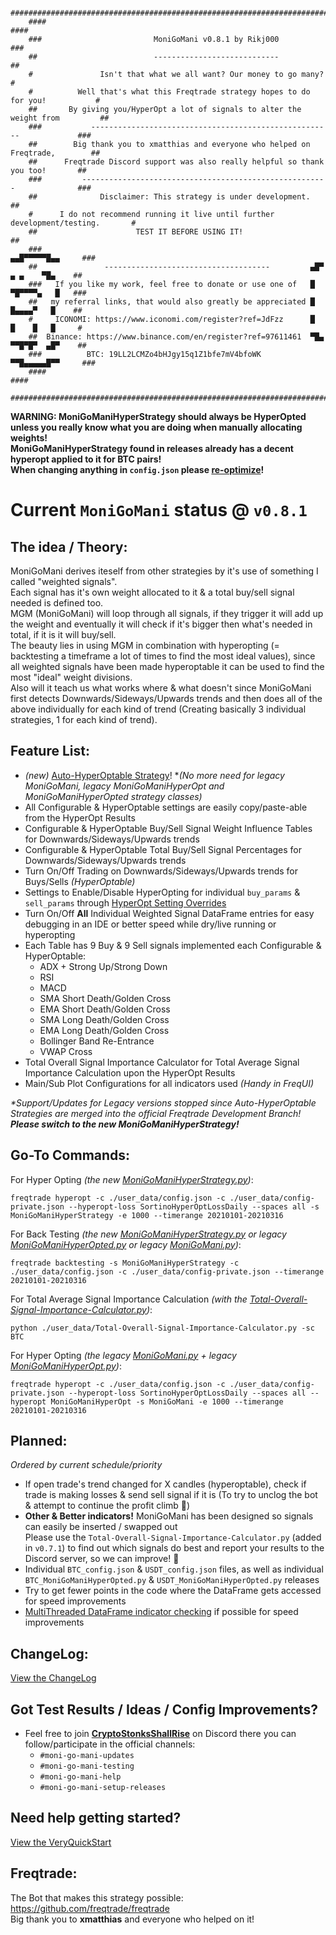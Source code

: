 ```
    ####################################################################################
    ####                                                                            ####
    ###                         MoniGoMani v0.8.1 by Rikj000                         ###
    ##                          ----------------------------                          ##
    #               Isn't that what we all want? Our money to go many?                 #
    #          Well that's what this Freqtrade strategy hopes to do for you!           #
    ##       By giving you/HyperOpt a lot of signals to alter the weight from         ##
    ###           ------------------------------------------------------             ###
    ##        Big thank you to xmatthias and everyone who helped on Freqtrade,        ##
    ##      Freqtrade Discord support was also really helpful so thank you too!       ##
    ###         -------------------------------------------------------              ###
    ##              Disclaimer: This strategy is under development.                   ##
    #      I do not recommend running it live until further development/testing.       #
    ##                      TEST IT BEFORE USING IT!                                  ##
    ###                                                              ▄▄█▀▀▀▀▀█▄▄     ###
    ##               -------------------------------------         ▄█▀  ▄ ▄    ▀█▄    ##
    ###   If you like my work, feel free to donate or use one of   █   ▀█▀▀▀▀▄   █   ###
    ##   my referral links, that would also greatly be appreciated █    █▄▄▄▄▀   █    ##
    #     ICONOMI: https://www.iconomi.com/register?ref=JdFzz      █    █    █   █     #
    ##  Binance: https://www.binance.com/en/register?ref=97611461  ▀█▄ ▀▀█▀█▀  ▄█▀    ##
    ###          BTC: 19LL2LCMZo4bHJgy15q1Z1bfe7mV4bfoWK             ▀▀█▄▄▄▄▄█▀▀     ###
    ####                                                                            ####
    ####################################################################################
```

**WARNING: MoniGoManiHyperStrategy should always be HyperOpted unless you really know what you are doing when manually allocating weights!**   
**MoniGoManiHyperStrategy found in releases already has a decent hyperopt applied to it for BTC pairs!**   
**When changing anything in `config.json` please [re-optimize](https://github.com/Rikj000/MoniGoMani/blob/main/VERYQUICKSTART.md#how-to-optimize-monigomani)!**   

# **Current `MoniGoMani` status @ `v0.8.1`**   

## The idea / Theory:   
MoniGoMani derives iteself from other strategies by it's use of something I called "weighted signals".   
Each signal has it's own weight allocated to it & a total buy/sell signal needed is defined too.   
MGM (MoniGoMani) will loop through all signals, if they trigger it will add up the weight and eventually it will check if it's bigger then what's needed in total, if it is it will buy/sell.   
The beauty lies in using MGM in combination with hyperopting (= backtesting a timeframe a lot of times to find the most ideal values), since all weighted signals have been made hyperoptable it can be used to find the most "ideal" weight divisions.   
Also will it teach us what works where & what doesn't since MoniGoMani first detects Downwards/Sideways/Upwards trends and then does all of the above individually for each kind of trend (Creating basically 3 individual strategies, 1 for each kind of trend).   

## Feature List:   
- *(new)* [Auto-HyperOptable Strategy](https://github.com/freqtrade/freqtrade/pull/4596)! \**(No more need for legacy MoniGoMani, legacy MoniGoManiHyperOpt and MoniGoManiHyperOpted strategy classes)*   
- All Configurable & HyperOptable settings are easily copy/paste-able from the HyperOpt Results
- Configurable & HyperOptable Buy/Sell Signal Weight Influence Tables for Downwards/Sideways/Upwards trends
- Configurable & HyperOptable Total Buy/Sell Signal Percentages for Downwards/Sideways/Upwards trends
- Turn On/Off Trading on Downwards/Sideways/Upwards trends for Buys/Sells *(HyperOptable)*
- Settings to Enable/Disable HyperOpting for individual `buy_params` & `sell_params` through [HyperOpt Setting Overrides](https://github.com/Rikj000/MoniGoMani/blob/main/VERYQUICKSTART.md#hyperopt-setting-overrides)
- Turn On/Off **All** Individual Weighted Signal DataFrame entries for easy debugging in an IDE or better speed while dry/live running or hyperopting
- Each Table has 9 Buy & 9 Sell signals implemented each Configurable & HyperOptable:
  - ADX + Strong Up/Strong Down
  - RSI
  - MACD
  - SMA Short Death/Golden Cross 
  - EMA Short Death/Golden Cross 
  - SMA Long Death/Golden Cross 
  - EMA Long Death/Golden Cross 
  - Bollinger Band Re-Entrance
  - VWAP Cross
- Total Overall Signal Importance Calculator for Total Average Signal Importance Calculation upon the HyperOpt Results
- Main/Sub Plot Configurations for all indicators used *(Handy in FreqUI)*   
   
*\*Support/Updates for Legacy versions stopped since Auto-HyperOptable Strategies are merged into the official Freqtrade Development Branch!*   
***Please switch to the new MoniGoManiHyperStrategy!***   

## Go-To Commands:
For Hyper Opting *(the new [MoniGoManiHyperStrategy.py](https://github.com/Rikj000/MoniGoMani/blob/main/user_data/strategies/MoniGoManiHyperStrategy.py))*:
```properties
freqtrade hyperopt -c ./user_data/config.json -c ./user_data/config-private.json --hyperopt-loss SortinoHyperOptLossDaily --spaces all -s MoniGoManiHyperStrategy -e 1000 --timerange 20210101-20210316
```
For Back Testing *(the new [MoniGoManiHyperStrategy.py](https://github.com/Rikj000/MoniGoMani/blob/main/user_data/strategies/MoniGoManiHyperStrategy.py) or legacy [MoniGoManiHyperOpted.py](https://github.com/Rikj000/MoniGoMani/blob/main/Legacy%20MoniGoMani/user_data/strategies/MoniGoManiHyperOpted.py) or legacy [MoniGoMani.py](https://github.com/Rikj000/MoniGoMani/blob/main/Legacy%20MoniGoMani/user_data/strategies/MoniGoMani.py))*:
```properties
freqtrade backtesting -s MoniGoManiHyperStrategy -c ./user_data/config.json -c ./user_data/config-private.json --timerange 20210101-20210316
```
For Total Average Signal Importance Calculation *(with the [Total-Overall-Signal-Importance-Calculator.py](https://github.com/Rikj000/MoniGoMani/blob/main/user_data/Total-Overall-Signal-Importance-Calculator.py))*:
```properties
python ./user_data/Total-Overall-Signal-Importance-Calculator.py -sc BTC
```
For Hyper Opting *(the legacy [MoniGoMani.py](https://github.com/Rikj000/MoniGoMani/blob/main/Legacy%20MoniGoMani/user_data/strategies/MoniGoMani.py) + legacy [MoniGoManiHyperOpt.py](https://github.com/Rikj000/MoniGoMani/blob/main/Legacy%20MoniGoMani/user_data/hyperopts/MoniGoManiHyperOpt.py))*:
```properties
freqtrade hyperopt -c ./user_data/config.json -c ./user_data/config-private.json --hyperopt-loss SortinoHyperOptLossDaily --spaces all --hyperopt MoniGoManiHyperOpt -s MoniGoMani -e 1000 --timerange 20210101-20210316
```

## **Planned**:   
*Ordered by current schedule/priority*
- If open trade's trend changed for X candles (hyperoptable), check if trade is making losses & send sell signal if it is (To try to unclog the bot & attempt to continue the profit climb :rocket:)   
- **Other & Better indicators!** MoniGoMani has been designed so signals can easily be inserted / swapped out   
Please use the `Total-Overall-Signal-Importance-Calculator.py` (added in `v0.7.1`) to find out which signals do best and report your results to the Discord server, so we can improve! :rocket:
- Individual `BTC_config.json` & `USDT_config.json` files, as well as individual `BTC_MoniGoManiHyperOpted.py` & `USDT_MoniGoManiHyperOpted.py` releases
- Try to get fewer points in the code where the DataFrame gets accessed for speed improvements
- [MultiThreaded DataFrame indicator checking](https://www.machinelearningplus.com/python/parallel-processing-python/) if possible for speed improvements

## **ChangeLog**:  
[View the ChangeLog](https://github.com/Rikj000/MoniGoMani/blob/main/CHANGELOG.md)

## Got Test Results / Ideas / Config Improvements?
- Feel free to join [**CryptoStonksShallRise**](https://discord.gg/xFZ9bB6vEz) on Discord there you can follow/participate in the official channels:
  - `#moni-go-mani-updates`
  - `#moni-go-mani-testing`
  - `#moni-go-mani-help`
  - `#moni-go-mani-setup-releases`

## Need help getting started?
[View the VeryQuickStart](https://github.com/Rikj000/MoniGoMani/blob/main/VERYQUICKSTART.md)

## **Freqtrade**:   
The Bot that makes this strategy possible: https://github.com/freqtrade/freqtrade   
Big thank you to **xmatthias** and everyone who helped on it!
